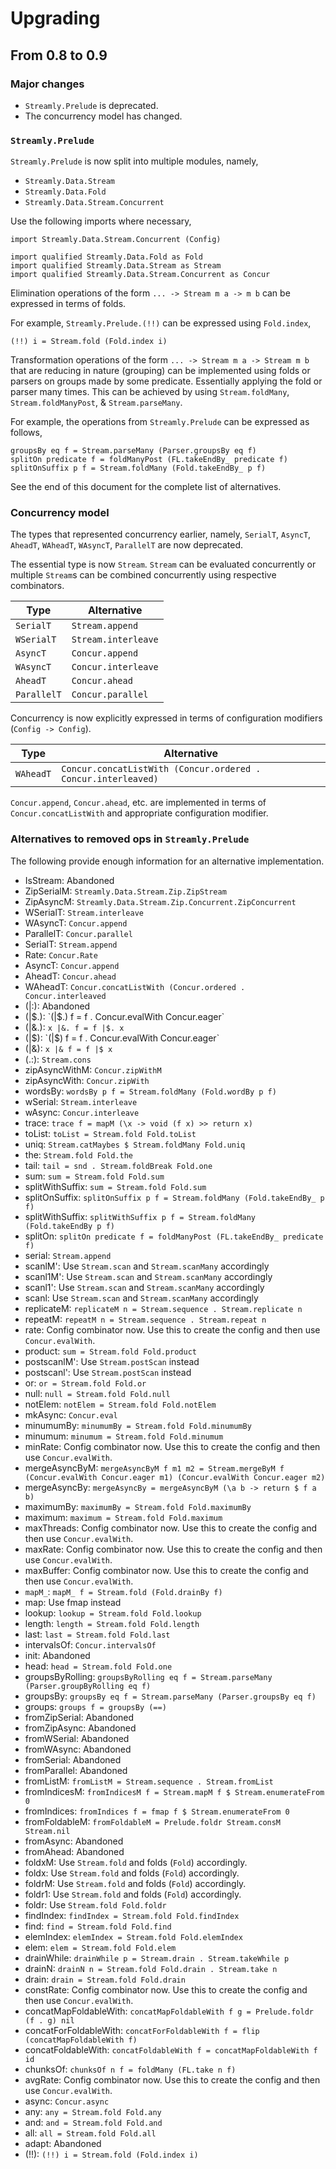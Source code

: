 # Upgrading

## From 0.8 to 0.9

### Major changes

- `Streamly.Prelude` is deprecated.
- The concurrency model has changed.

### `Streamly.Prelude`

`Streamly.Prelude` is now split into multiple modules, namely,

- `Streamly.Data.Stream`
- `Streamly.Data.Fold`
- `Streamly.Data.Stream.Concurrent`

Use the following imports where necessary,

```
import Streamly.Data.Stream.Concurrent (Config)

import qualified Streamly.Data.Fold as Fold
import qualified Streamly.Data.Stream as Stream
import qualified Streamly.Data.Stream.Concurrent as Concur
```

Elimination operations of the form `... -> Stream m a -> m b` can be expressed
in terms of folds.

For example, `Streamly.Prelude.(!!)` can be expressed using `Fold.index`,
```
(!!) i = Stream.fold (Fold.index i)
```

Transformation operations of the form `... -> Stream m a -> Stream m b` that are
reducing in nature (grouping) can be implemented using folds or parsers on
groups made by some predicate. Essentially applying the fold or parser many
times. This can be achieved by using `Stream.foldMany`, `Stream.foldManyPost`, &
`Stream.parseMany`.

For example, the operations from `Streamly.Prelude` can be expressed as follows,
```
groupsBy eq f = Stream.parseMany (Parser.groupsBy eq f)
splitOn predicate f = foldManyPost (FL.takeEndBy_ predicate f)
splitOnSuffix p f = Stream.foldMany (Fold.takeEndBy_ p f)
```

See the end of this document for the complete list of alternatives.

### Concurrency model

The types that represented concurrency earlier, namely, `SerialT`, `AsyncT`,
`AheadT`, `WAheadT`, `WAsyncT`, `ParallelT` are now deprecated.

The essential type is now `Stream`. `Stream` can be evaluated concurrently or
multiple `Stream`s can be combined concurrently using respective combinators.

| Type        | Alternative         |
|-------------|---------------------|
| `SerialT`   | `Stream.append`     |
| `WSerialT`  | `Stream.interleave` |
| `AsyncT`    | `Concur.append`     |
| `WAsyncT`   | `Concur.interleave` |
| `AheadT`    | `Concur.ahead`      |
| `ParallelT` | `Concur.parallel`   |

Concurrency is now explicitly expressed in terms of configuration modifiers
(`Config -> Config`).

| Type      | Alternative                                                   |
|-----------|---------------------------------------------------------------|
| `WAheadT` | `Concur.concatListWith (Concur.ordered . Concur.interleaved)` |

`Concur.append`, `Concur.ahead`, etc. are implemented in terms of
`Concur.concatListWith` and appropriate configuration modifier.

### Alternatives to removed ops in `Streamly.Prelude`

The following provide enough information for an alternative implementation.

* IsStream: Abandoned
* ZipSerialM: `Streamly.Data.Stream.Zip.ZipStream`
* ZipAsyncM: `Streamly.Data.Stream.Zip.Concurrent.ZipConcurrent`
* WSerialT: `Stream.interleave`
* WAsyncT: `Concur.append`
* ParallelT: `Concur.parallel`
* SerialT: `Stream.append`
* Rate: `Concur.Rate`
* AsyncT: `Concur.append`
* AheadT: `Concur.ahead`
* WAheadT: `Concur.concatListWith (Concur.ordered . Concur.interleaved`
* (|:): Abandoned
* (|$.): `(|$.) f = f . Concur.evalWith Concur.eager`
* (|&.): `x |&. f = f |$. x`
* (|$): `(|$) f = f . Concur.evalWith Concur.eager`
* (|&): `x |& f = f |$ x`
* (.:): `Stream.cons`
* zipAsyncWithM: `Concur.zipWithM`
* zipAsyncWith: `Concur.zipWith`
* wordsBy: `wordsBy p f = Stream.foldMany (Fold.wordBy p f)`
* wSerial: `Stream.interleave`
* wAsync: `Concur.interleave`
* trace: `trace f = mapM (\x -> void (f x) >> return x)`
* toList: `toList = Stream.fold Fold.toList`
* uniq: `Stream.catMaybes $ Stream.foldMany Fold.uniq`
* the: `Stream.fold Fold.the`
* tail: `tail = snd . Stream.foldBreak Fold.one`
* sum: `sum = Stream.fold Fold.sum`
* splitWithSuffix: `sum = Stream.fold Fold.sum`
* splitOnSuffix: `splitOnSuffix p f = Stream.foldMany (Fold.takeEndBy_ p f)`
* splitWithSuffix: `splitWithSuffix p f = Stream.foldMany (Fold.takeEndBy p f)`
* splitOn: `splitOn predicate f = foldManyPost (FL.takeEndBy_ predicate f)`
* serial: `Stream.append`
* scanlM': Use `Stream.scan` and `Stream.scanMany` accordingly
* scanl1M': Use `Stream.scan` and `Stream.scanMany` accordingly
* scanl1': Use `Stream.scan` and `Stream.scanMany` accordingly
* scanl: Use `Stream.scan` and `Stream.scanMany` accordingly
* replicateM: `replicateM n = Stream.sequence . Stream.replicate n`
* repeatM: `repeatM n = Stream.sequence . Stream.repeat n`
* rate: Config combinator now. Use this to create the config and then use
  `Concur.evalWith`.
* product: `sum = Stream.fold Fold.product`
* postscanlM': Use `Stream.postScan` instead
* postscanl': Use `Stream.postScan` instead
* or: `or = Stream.fold Fold.or`
* null: `null = Stream.fold Fold.null`
* notElem: `notElem = Stream.fold Fold.notElem`
* mkAsync: `Concur.eval`
* minumumBy: `minumumBy = Stream.fold Fold.minumumBy`
* minumum: `minumum = Stream.fold Fold.minumum`
* minRate: Config combinator now. Use this to create the config and
  then use `Concur.evalWith`.
* mergeAsyncByM: `mergeAsyncByM f m1 m2 = Stream.mergeByM f (Concur.evalWith Concur.eager m1) (Concur.evalWith Concur.eager m2)`
* mergeAsyncBy: `mergeAsyncBy = mergeAsyncByM (\a b -> return $ f a b)`
* maximumBy:  `maximumBy = Stream.fold Fold.maximumBy`
* maximum:  `maximum = Stream.fold Fold.maximum`
* maxThreads: Config combinator now. Use this to create the config and then use
  `Concur.evalWith`.
* maxRate: Config combinator now. Use this to create the config and then use
  `Concur.evalWith`.
* maxBuffer: Config combinator now. Use this to create the config and then use
  `Concur.evalWith`.
* `mapM_`: `mapM_ f = Stream.fold (Fold.drainBy f)`
* map: Use fmap instead
* lookup: `lookup = Stream.fold Fold.lookup`
* length: `length = Stream.fold Fold.length`
* last: `last = Stream.fold Fold.last`
* intervalsOf: `Concur.intervalsOf`
* init: Abandoned
* head: `head = Stream.fold Fold.one`
* groupsByRolling: `groupsByRolling eq f = Stream.parseMany
  (Parser.groupByRolling eq f)`
* groupsBy: `groupsBy eq f = Stream.parseMany (Parser.groupsBy eq f)`
* groups:  `groups f = groupsBy (==)`
* fromZipSerial: Abandoned
* fromZipAsync: Abandoned
* fromWSerial: Abandoned
* fromWAsync: Abandoned
* fromSerial: Abandoned
* fromParallel: Abandoned
* fromListM: `fromListM = Stream.sequence . Stream.fromList`
* fromIndicesM: `fromIndicesM f = Stream.mapM f $ Stream.enumerateFrom 0`
* fromIndices: `fromIndices f = fmap f $ Stream.enumerateFrom 0`
* fromFoldableM: `fromFoldableM = Prelude.foldr Stream.consM Stream.nil`
* fromAsync: Abandoned
* fromAhead: Abandoned
* foldxM: Use `Stream.fold` and folds (`Fold`) accordingly.
* foldx: Use `Stream.fold` and folds (`Fold`) accordingly.
* foldrM: Use `Stream.fold` and folds (`Fold`) accordingly.
* foldr1: Use `Stream.fold` and folds (`Fold`) accordingly.
* foldr: Use `Stream.fold Fold.foldr`
* findIndex: `findIndex = Stream.fold Fold.findIndex`
* find: `find = Stream.fold Fold.find`
* elemIndex: `elemIndex = Stream.fold Fold.elemIndex`
* elem: `elem = Stream.fold Fold.elem`
* drainWhile: `drainWhile p = Stream.drain . Stream.takeWhile p`
* drainN: `drainN n = Stream.fold Fold.drain . Stream.take n`
* drain: `drain = Stream.fold Fold.drain`
* constRate: Config combinator now. Use this to create the config and then use
  `Concur.evalWith`.
* concatMapFoldableWith: `concatMapFoldableWith f g = Prelude.foldr (f . g) nil`
* concatForFoldableWith: `concatForFoldableWith f = flip (concatMapFoldableWith
  f)`
* concatFoldableWith: `concatFoldableWith f = concatMapFoldableWith f id`
* chunksOf: `chunksOf n f = foldMany (FL.take n f)`
* avgRate: Config combinator now. Use this to create the config and then use
  `Concur.evalWith`.
* async: `Concur.async`
* any: `any = Stream.fold Fold.any`
* and: `and = Stream.fold Fold.and`
* all: `all = Stream.fold Fold.all`
* adapt: Abandoned
* (!!): `(!!) i = Stream.fold (Fold.index i)`
